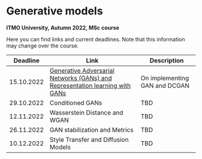 # Generative models
**ITMO University, Autumn 2022, MSc course**

Here you can find links and current deadlines. Note that this information may change over the course.

Deadline | Link | Description|
---------|------|-----------|
15.10.2022 | [Generative Adversarial Networks (GANs) and Representation learning with GANs](https://github.com/kotekjedi/GANs-ITMO-2022-Masters/blob/main/Assignment%201/1_gan_dcgan.ipynb)| On implementing GAN and DCGAN
29.10.2022 | Conditioned GANs | TBD
12.11.2022 | Wasserstein Distance and WGAN | TBD
26.11.2022 | GAN stabilization and Metrics | TBD
10.12.2022 | Style Transfer and Diffusion Models | TBD
